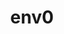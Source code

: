 ---
blog: https://medium.com/env0
facebook: https://facebook.com/env0-431115527473985
git: https://github.com/env0
linkedin: https://linkedin.com/company/env0
logohandle: env0
sort: env0
title: env0
twitter: https://x.com/envZero
website: https://www.env0.com/
youtube: https://youtube.com/channel/UC2rSNWiZ2bvIc5NalLTPjJA
---